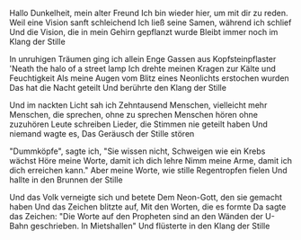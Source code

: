 Hallo Dunkelheit, mein alter Freund
Ich bin wieder hier, um mit dir zu reden.
Weil eine Vision sanft schleichend
Ich ließ seine Samen, während ich schlief
Und die Vision, die in mein Gehirn gepflanzt wurde
Bleibt immer noch
im Klang der Stille

In unruhigen Träumen ging ich allein
Enge Gassen aus Kopfsteinpflaster
'Neath the halo of a street lamp
Ich drehte meinen Kragen zur Kälte und Feuchtigkeit
Als meine Augen vom Blitz eines Neonlichts erstochen wurden
Das hat die Nacht geteilt
Und berührte den Klang der Stille

Und im nackten Licht sah ich
Zehntausend Menschen, vielleicht mehr
Menschen, die sprechen, ohne zu sprechen
Menschen hören ohne zuzuhören
Leute schreiben Lieder, die Stimmen nie geteilt haben
Und niemand wagte es,
Das Geräusch der Stille stören

"Dummköpfe", sagte ich, "Sie wissen nicht,
Schweigen wie ein Krebs wächst
Höre meine Worte, damit ich dich lehre
Nimm meine Arme, damit ich dich erreichen kann."
Aber meine Worte, wie stille Regentropfen fielen
Und hallte in den Brunnen der Stille

Und das Volk verneigte sich und betete
Dem Neon-Gott, den sie gemacht haben
Und das Zeichen blitzte auf,
Mit den Worten, die es formte
Da sagte das Zeichen: "Die Worte auf den Propheten sind an den Wänden der U-Bahn geschrieben.
In Mietshallen"
Und flüsterte in den Klang der Stille